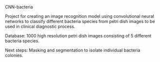 CNN-bacteria

Project for creating an image recognition model using convolutional neural networks to classify different bacteria species from petri dish images to be used in clinical diagnostic process.

Database: 1000 high resolution petri dish images consisting of 5 different bacteria species.

Next steps: Masking and segmentation to isolate individual bacteria colonies. 


